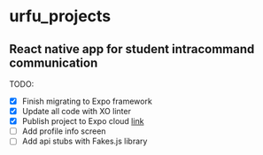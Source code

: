 # urfu_projects
## React native app for student intracommand communication

TODO:
- [x] Finish migrating to Expo framework
- [X] Update all code with XO linter
- [X] Publish project to Expo cloud [link](https://exp.host/@ragozin-n/urfu_projects)
- [ ] Add profile info screen
- [ ] Add api stubs with Fakes.js library